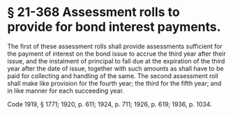 # § 21-368 Assessment rolls to provide for bond interest payments.

<p>The first of these assessment rolls shall provide assessments sufficient for the payment of interest on the bond issue to accrue the third year after their issue, and the instalment of principal to fall due at the expiration of the third year after the date of issue, together with such amounts as shall have to be paid for collecting and handling of the same. The second assessment roll shall make like provision for the fourth year; the third for the fifth year; and in like manner for each succeeding year.</p><p>Code 1919, § 1771; 1920, p. 611; 1924, p. 711; 1926, p. 619; 1936, p. 1034.</p>